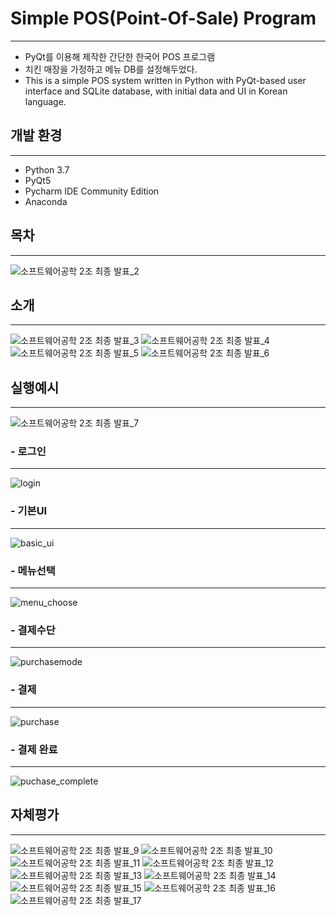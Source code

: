 # Simple POS(Point-Of-Sale) Program
---

- PyQt를 이용해 제작한 간단한 한국어 POS 프로그램
- 치킨 매장을 가정하고 메뉴 DB를 설정해두었다.
- This is a simple POS system written in Python with PyQt-based user interface and SQLite database, with initial data and UI in Korean language.

## 개발 환경
---
- Python 3.7
- PyQt5
- Pycharm IDE Community Edition
- Anaconda

## 목차
---

![소프트웨어공학 2조 최종 발표_2](https://user-images.githubusercontent.com/55977034/96537154-90657d80-12d0-11eb-818a-b7c0f7b8d665.jpg)

## 소개
---

![소프트웨어공학 2조 최종 발표_3](https://user-images.githubusercontent.com/55977034/96537162-95c2c800-12d0-11eb-874f-92e39723f541.jpg)
![소프트웨어공학 2조 최종 발표_4](https://user-images.githubusercontent.com/55977034/96537167-96f3f500-12d0-11eb-9e7a-fd7ffe499b8e.jpg)
![소프트웨어공학 2조 최종 발표_5](https://user-images.githubusercontent.com/55977034/96537170-96f3f500-12d0-11eb-8c50-a1cb5f89289f.jpg)
![소프트웨어공학 2조 최종 발표_6](https://user-images.githubusercontent.com/55977034/96537172-978c8b80-12d0-11eb-9654-9742604773de.jpg)

## 실행예시
---

![소프트웨어공학 2조 최종 발표_7](https://user-images.githubusercontent.com/55977034/96537258-c440a300-12d0-11eb-8455-5c5a08c69a31.jpg)

### - 로그인
---

![login](https://user-images.githubusercontent.com/55977034/96537398-226d8600-12d1-11eb-8ec2-b8bb7748ed20.png)

### - 기본UI
---

![basic_ui](https://user-images.githubusercontent.com/55977034/96537447-40d38180-12d1-11eb-9af3-e584d1fb965c.png)

### - 메뉴선택
---

![menu_choose](https://user-images.githubusercontent.com/55977034/96537495-5d6fb980-12d1-11eb-9381-79aba1157283.png)

### - 결제수단
---

![purchasemode](https://user-images.githubusercontent.com/55977034/96537537-74aea700-12d1-11eb-9e07-df382558af14.png)

### - 결제
---

![purchase](https://user-images.githubusercontent.com/55977034/96537575-9019b200-12d1-11eb-8011-3c9c5b6afcae.png)

### - 결제 완료
---

![puchase_complete](https://user-images.githubusercontent.com/55977034/96537613-a7589f80-12d1-11eb-94f3-ffa23d53e3c8.png)


## 자체평가
---

![소프트웨어공학 2조 최종 발표_9](https://user-images.githubusercontent.com/55977034/96537174-98252200-12d0-11eb-9bbe-60438f43c5b8.jpg)
![소프트웨어공학 2조 최종 발표_10](https://user-images.githubusercontent.com/55977034/96537177-98bdb880-12d0-11eb-8010-849ad4191409.jpg)
![소프트웨어공학 2조 최종 발표_11](https://user-images.githubusercontent.com/55977034/96537178-98bdb880-12d0-11eb-960b-42acbbf10d0d.jpg)
![소프트웨어공학 2조 최종 발표_12](https://user-images.githubusercontent.com/55977034/96537180-99564f00-12d0-11eb-8e84-757d447fc85d.jpg)
![소프트웨어공학 2조 최종 발표_13](https://user-images.githubusercontent.com/55977034/96537181-99564f00-12d0-11eb-8ded-64b1b70cffb1.jpg)
![소프트웨어공학 2조 최종 발표_14](https://user-images.githubusercontent.com/55977034/96537261-c4d93980-12d0-11eb-9e87-c6af554ad3b5.jpg)
![소프트웨어공학 2조 최종 발표_15](https://user-images.githubusercontent.com/55977034/96537182-99eee580-12d0-11eb-9465-8bfeef78d78e.jpg)
![소프트웨어공학 2조 최종 발표_16](https://user-images.githubusercontent.com/55977034/96537184-99eee580-12d0-11eb-9c45-0eb4e753c054.jpg)
![소프트웨어공학 2조 최종 발표_17](https://user-images.githubusercontent.com/55977034/96537185-9a877c00-12d0-11eb-9b94-a0ac06983dec.jpg)

